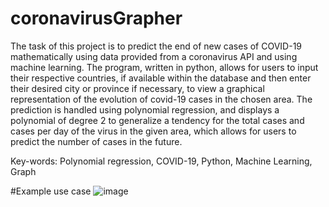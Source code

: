 # coronavirusGrapher
The task of this project is to predict the end of new cases of COVID-19 mathematically using data provided from a coronavirus API and using machine learning. The program, written in python, allows for users to input their respective countries, if available within the database and then enter their desired city or province if necessary, to view a graphical representation of the evolution of covid-19 cases in the chosen area. The prediction is handled using polynomial regression, and displays a polynomial of degree 2 to generalize a tendency for the total cases and cases per day of the virus in the given area, which allows for users to predict the number of cases in the future.

Key-words: Polynomial regression, COVID-19, Python, Machine Learning, Graph

#Example use case
![image](https://user-images.githubusercontent.com/48161840/113587528-e919a000-95fc-11eb-9eed-7b161c501475.png)

